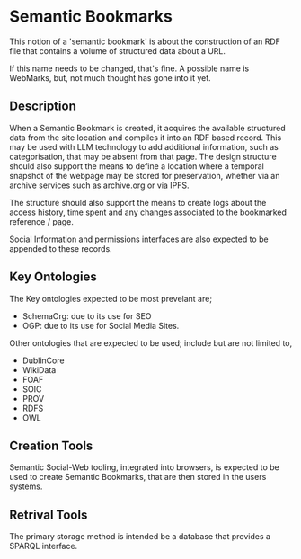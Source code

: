 # Semantic Bookmarks

This notion of a 'semantic bookmark' is about the construction of an RDF file that contains a volume of structured data about a URL.  

If this name needs to be changed, that's fine.  A possible name is WebMarks, but, not much thought has gone into it yet.

## Description

When a Semantic Bookmark is created, it acquires the available structured data from the site location and compiles it into an RDF based record.  This may be used with LLM technology to add additional information, such as categorisation, that may be absent from that page.  The design structure should also support the means to define a location where a temporal snapshot of the webpage may be stored for preservation, whether via an archive services such as archive.org or via IPFS.  

The structure should also support the means to create logs about the access history, time spent and any changes associated to the bookmarked reference / page.  

Social Information and permissions interfaces are also expected to be appended to these records.

## Key Ontologies

The Key ontologies expected to be most prevelant are;

- SchemaOrg: due to its use for SEO
- OGP: due to its use for Social Media Sites.

Other ontologies that are expected to be used; include but are not limited to,

- DublinCore
- WikiData
- FOAF
- SOIC
- PROV
- RDFS
- OWL

## Creation Tools

Semantic Social-Web tooling, integrated into browsers, is expected to be used to create Semantic Bookmarks, that are then stored in the users systems.  

## Retrival Tools

The primary storage method is intended be a database that provides a SPARQL interface.

